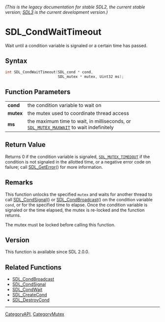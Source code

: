###### (This is the legacy documentation for stable SDL2, the current stable version; [SDL3](https://wiki.libsdl.org/SDL3/) is the current development version.)
# SDL_CondWaitTimeout

Wait until a condition variable is signaled or a certain time has passed.

## Syntax

```c
int SDL_CondWaitTimeout(SDL_cond * cond,
                        SDL_mutex * mutex, Uint32 ms);

```

## Function Parameters

|               |                                                                                                             |
| ------------- | ----------------------------------------------------------------------------------------------------------- |
| **cond**      | the condition variable to wait on                                                                           |
| **mutex**     | the mutex used to coordinate thread access                                                                  |
| **ms**        | the maximum time to wait, in milliseconds, or [`SDL_MUTEX_MAXWAIT`](SDL_MUTEX_MAXWAIT) to wait indefinitely |

## Return Value

Returns 0 if the condition variable is signaled,
[`SDL_MUTEX_TIMEDOUT`](SDL_MUTEX_TIMEDOUT) if the condition is not signaled
in the allotted time, or a negative error code on failure; call
[SDL_GetError](SDL_GetError)() for more information.

## Remarks

This function unlocks the specified `mutex` and waits for another thread to
call [SDL_CondSignal](SDL_CondSignal)() or
[SDL_CondBroadcast](SDL_CondBroadcast)() on the condition variable `cond`,
or for the specified time to elapse. Once the condition variable is
signaled or the time elapsed, the mutex is re-locked and the function
returns.

The mutex must be locked before calling this function.

## Version

This function is available since SDL 2.0.0.

## Related Functions

* [SDL_CondBroadcast](SDL_CondBroadcast)
* [SDL_CondSignal](SDL_CondSignal)
* [SDL_CondWait](SDL_CondWait)
* [SDL_CreateCond](SDL_CreateCond)
* [SDL_DestroyCond](SDL_DestroyCond)

----
[CategoryAPI](CategoryAPI), [CategoryMutex](CategoryMutex)



